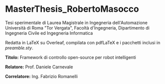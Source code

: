 # MasterThesis_RobertoMasocco
Tesi sperimentale di Laurea Magistrale in Ingegneria dell'Automazione
Università di Roma "Tor Vergata", Facoltà d'Ingegneria, Dipartimento di Ingegneria Civile ed Ingegneria Informatica

Redatta in LaTeX su Overleaf, compilata con pdfLaTeX e i pacchetti inclusi in *preamble.sty*.

**Titolo:** Framework di controllo open-source per robot intelligenti

**Relatore:** Prof. Daniele Carnevale

**Correlatore:** Ing. Fabrizio Romanelli
